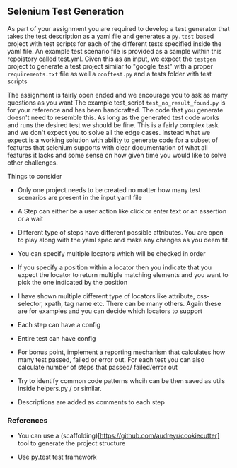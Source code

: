 ## Selenium Test Generation

As part of your assignment you are required to develop a test generator that takes the
test description as a yaml file and generates a `py.test` based project with test scripts for each
of the different tests specified inside the yaml file. An example test scenario file is provided
as a sample within this repoistory called test.yml. Given this as an input, we expect the `testgen`
project to generate a test project similar to "google_test" with a proper `requirements.txt` file as well a `conftest.py` and a tests folder with test scripts

The assignment is fairly open ended and we encourage you to ask as many questions as you want
The example test_script `test_no_result_found.py` is for your reference and has been handcrafted.
The code that you generate doesn't need to resemble this. As long as the generated test code works and
runs the desired test we should be fine. This is a fairly complex task and we
don't expect you to solve all the edge cases. Instead what we expect is a working solution
with ability to generate code for a subset of features that selenium supports with clear
documentation of what all features it lacks and some sense on how given time you would like
to solve other challenges.

Things to consider

- Only one project needs to be created no matter how many test scenarios are present in the input yaml file

- A Step can either be a user action like click or enter text or an assertion or a wait

- Different type of steps have different possible attributes. You are open to play along with the yaml spec and make any changes as you deem fit.

- You can specify multiple locators which will be checked in order

- If you specify a position within a locator then you indicate that you expect the locator to return multiple matching elements and you want to pick the one indicated by the position

- I have shown multiple different type of locators like attribute, css-selector, xpath, tag name etc. There can be many others. Again these are for examples and you can decide which locators to support

- Each step can have a config

- Entire test can have config

- For bonus point, implement a reporting mechanism that calculates how many test passed, failed or error out. For each test you can also calculate number of steps that passed/ failed/error out

- Try to identify common code patterns whcih can be then saved as utils inside helpers.py / or similar.

- Descriptions are added as comments to each step


### References

- You can use a (scaffolding)[https://github.com/audreyr/cookiecutter] tool to generate the project structure

- Use py.test test framework

